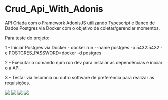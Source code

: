 <h1>Crud_Api_With_Adonis</h1>


API Criada com o Framework AdonisJS utilizando Typescript e Banco de Dados Postgres via Docker com o objetivo de coletar/gerenciar momentos.

Para teste do projeto: 

1 - Iniciar Postgres via Docker - docker run --name postgres -p 5432:5432 -e POSTGRES_PASSWORD=docker -d postgres

2 - Executar o comando npm run dev para instalar as dependências e iniciar o a API.

3 - Testar via Insomnia ou outro software de preferência para realizar as requisições.


<img src="https://i.ibb.co/4Fj1JWK/imginsomnia.png"/>


<img src="https://i.ibb.co/RQsnZMW/imginsomniaget.png"/>

<img src="https://i.ibb.co/HP2PqBj/imginsomniadelete.png"/>

<img src="https://i.ibb.co/ByP2Sfp/imginsomniaupdate.png"/>
